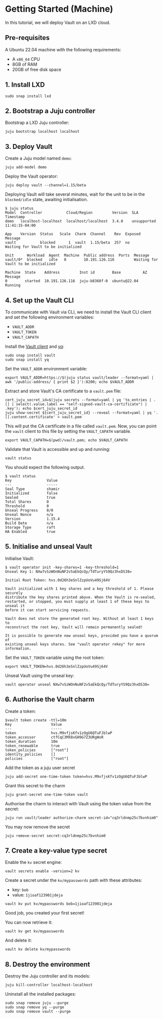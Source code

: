 # Getting Started (Machine)

In this tutorial, we will deploy Vault on an LXD cloud.

## Pre-requisites
A Ubuntu 22.04 machine with the following requirements:

* A `x86_64` CPU
* 8GB of RAM
* 20GB of free disk space

## 1. Install LXD

```shell
sudo snap install lxd
```

## 2. Bootstrap a Juju controller

Bootstrap a LXD Juju controller:

```shell
juju bootstrap localhost localhost
```

## 3. Deploy Vault

Create a Juju model named `demo`:

```shell
juju add-model demo
```

Deploy the Vault operator:

```shell
juju deploy vault --channel=1.15/beta
```

Deploying Vault will take several minutes, wait for the unit to be in the `blocked/idle` state, awaiting initialisation.

```shell
$ juju status
Model  Controller           Cloud/Region         Version  SLA          Timestamp
demo   localhost-localhost  localhost/localhost  3.4.0    unsupported  11:41:15-04:00

App    Version  Status   Scale  Charm  Channel    Rev  Exposed  Message
vault           blocked      1  vault  1.15/beta  257  no       Waiting for Vault to be initialized

Unit      Workload  Agent  Machine  Public address  Ports  Message
vault/0*  blocked   idle   0        10.191.126.116         Waiting for Vault to be initialized

Machine  State    Address         Inst id        Base          AZ  Message
0        started  10.191.126.116  juju-b8368f-0  ubuntu@22.04      Running
```

## 4. Set up the Vault CLI

To communicate with Vault via CLI, we need to install the Vault CLI client and set the following environment variables:
* `VAULT_ADDR`
* `VAULT_TOKEN`
* `VAULT_CAPATH`

Install the [Vault client](https://snapcraft.io/vault) and [yq](https://snapcraft.io/yq):

```shell
sudo snap install vault
sudo snap install yq
```

Set the `VAULT_ADDR` environment variable:
 
```shell
export VAULT_ADDR=https://$(juju status vault/leader --format=yaml | awk '/public-address/ { print $2 }'):8200; echo $VAULT_ADDR
```

Extract and store Vault's CA certificate to a `vault.pem` file:

```shell
cert_juju_secret_id=$(juju secrets --format=yaml | yq 'to_entries | .[] | select(.value.label == "self-signed-vault-ca-certificate") | .key'); echo $cert_juju_secret_id
juju show-secret ${cert_juju_secret_id} --reveal --format=yaml | yq '.[].content.certificate' > vault.pem
```

This will put the CA certificate in a file called `vault.pem`. Now, you can point the `vault` client to this file by setting the `VAULT_CAPATH` variable.

```shell
export VAULT_CAPATH=$(pwd)/vault.pem; echo $VAULT_CAPATH
```

Validate that Vault is accessible and up and running:

```shell
vault status
```

You should expect the following output.

```shell
$ vault status
Key                Value
---                -----
Seal Type          shamir
Initialized        false
Sealed             true
Total Shares       0
Threshold          0
Unseal Progress    0/0
Unseal Nonce       n/a
Version            1.15.4
Build Date         n/a
Storage Type       raft
HA Enabled         true
```

## 5. Initialise and unseal Vault

Initialise Vault: 

```shell
$ vault operator init -key-shares=1 -key-threshold=1
Unseal Key 1: NXw7vSzWOnNuNF2v5aEkQcQy/TdTuryYS9Qz3hxDS38=

Initial Root Token: hvs.0d26h3eSnlZzpUoVu49Sj64V

Vault initialized with 1 key shares and a key threshold of 1. Please securely
distribute the key shares printed above. When the Vault is re-sealed,
restarted, or stopped, you must supply at least 1 of these keys to unseal it
before it can start servicing requests.

Vault does not store the generated root key. Without at least 1 keys to
reconstruct the root key, Vault will remain permanently sealed!

It is possible to generate new unseal keys, provided you have a quorum of
existing unseal keys shares. See "vault operator rekey" for more information.
```

Set the `VAULT_TOKEN` variable using the root token:
```
export VAULT_TOKEN=hvs.0d26h3eSnlZzpUoVu49Sj64V
```

Unseal Vault using the unseal key:

```shell
vault operator unseal NXw7vSzWOnNuNF2v5aEkQcQy/TdTuryYS9Qz3hxDS38=
```

## 6. Authorise the Vault charm

Create a token:

```
$vault token create -ttl=10m
Key                  Value
---                  -----
token                hvs.M9vfjsKfv1zOgU6QTuFJblwP
token_accessor       ctfCqC3MX8vGH9G7Z3URgWsR
token_duration       10m
token_renewable      true
token_policies       ["root"]
identity_policies    []
policies             ["root"]
```

Add the token as a juju user secret

```shell
juju add-secret one-time-token token=hvs.M9vfjsKfv1zOgU6QTuFJblwP
```

Grant this secret to the charm

```shell
juju grant-secret one-time-token vault
```

Authorise the charm to interact with Vault using the token value from the secret:

```shell
juju run vault/leader authorize-charm secret-id="cq3rldnmp25c7bvnhim0"
```

You may now remove the secret

```shell
juju remove-secret secret:cq3rldnmp25c7bvnhim0
```

## 7. Create a key-value type secret

Enable the `kv` secret engine:

```
vault secrets enable -version=2 kv
```

Create a secret under the `kv/mypasswords` path with these attributes:

* key: `bob`
* value: `1jioaf123901jdeja`

```
vault kv put kv/mypasswords bob=1jioaf123901jdeja
```

Good job, you created your first secret!

You can now retrieve it:

```
vault kv get kv/mypasswords
```

And delete it:

```
vault kv delete kv/mypasswords
```

## 8. Destroy the environment

Destroy the Juju controller and its models:

```
juju kill-controller localhost-localhost
```

Uninstall all the installed packages:

```
sudo snap remove juju --purge
sudo snap remove yq --purge
sudo snap remove vault --purge
```
